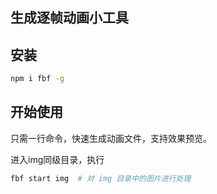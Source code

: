 
## 生成逐帧动画小工具

## 安装

```bash
npm i fbf -g
```

## 开始使用

只需一行命令，快速生成动画文件，支持效果预览。

进入img同级目录，执行
```bash
fbf start img  # 对 img 目录中的图片进行处理
```

